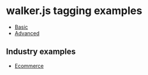 # walker.js tagging examples

- [Basic](./basic)
- [Advanced](./advanced)

## Industry examples

- [Ecommerce](./ecommerce)

